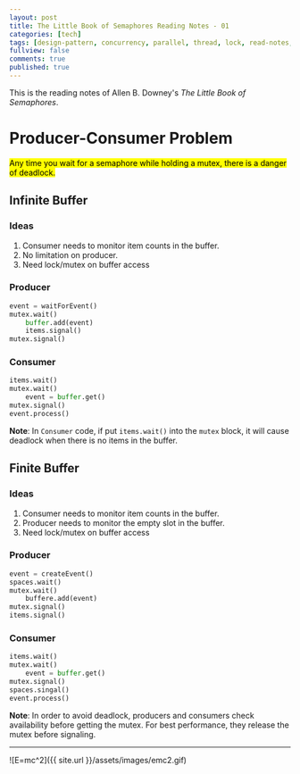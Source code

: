 ```yaml
---
layout: post
title: The Little Book of Semaphores Reading Notes - 01
categories: [tech]
tags: [design-pattern, concurrency, parallel, thread, lock, read-notes, semaphore]
fullview: false
comments: true
published: true
---
```


This is the reading notes of Allen B. Downey's *The Little Book of Semaphores*.

# Producer-Consumer Problem

<mark>Any time you wait for a semaphore while holding a mutex, there is a danger of deadlock.</mark>

## Infinite Buffer

### Ideas
1. Consumer needs to monitor item counts in the buffer. 
2. No limitation on producer.
3. Need lock/mutex on buffer access

### Producer
```Python
event = waitForEvent()
mutex.wait()
    buffer.add(event)
    items.signal()
mutex.signal()
```

### Consumer
```Python
items.wait()
mutex.wait()
    event = buffer.get()
mutex.signal()
event.process()
```

**Note**: In `Consumer` code, if put `items.wait()` into the `mutex` block, it will cause deadlock when there is no items in the buffer.

## Finite Buffer

### Ideas
1. Consumer needs to monitor item counts in the buffer. 
2. Producer needs to monitor the empty slot in the buffer.
3. Need lock/mutex on buffer access

### Producer
```Python
event = createEvent()
spaces.wait()
mutex.wait()
    buffere.add(event)
mutex.signal()
items.signal()
```

### Consumer
```Python
items.wait()
mutex.wait()
    event = buffer.get()
mutex.signal()
spaces.singal()
event.process()
```

**Note**: In order to avoid deadlock, producers and consumers check availability before getting the mutex. For best performance, they release the mutex before signaling.

---
![E=mc^2]({{ site.url }}/assets/images/emc2.gif)
